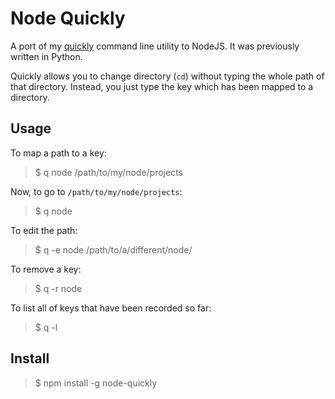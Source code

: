 # Node Quickly

A port of my [quickly](https://github.com/keripix/quickly) command line utility to NodeJS. It was previously written in Python.

Quickly allows you to change directory (`cd`) without typing the whole path of that directory. Instead, you just type the key which has been mapped to a directory.

## Usage

To map a path to a key:

> $ q node /path/to/my/node/projects

Now, to go to `/path/to/my/node/projects`:

> $ q node

To edit the path:

> $ q -e node /path/to/a/different/node/

To remove a key:

> $ q -r node

To list all of keys that have been recorded so far:

> $ q -l

## Install

> $ npm install -g node-quickly